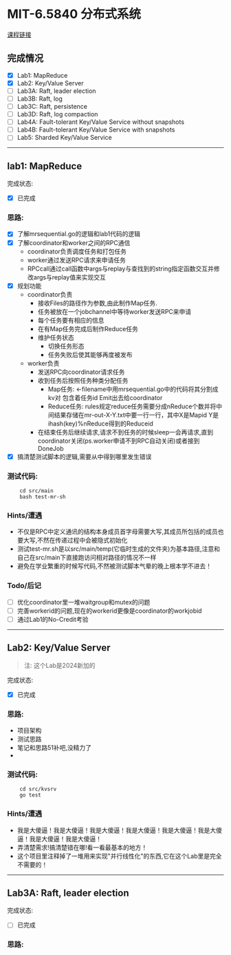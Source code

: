 # MIT-6.5840 分布式系统

[课程链接](https://pdos.csail.mit.edu/6.824/index.html)
## 完成情况
 - [x] Lab1: MapReduce
 - [x] Lab2: Key/Value Server
 - [ ] Lab3A: Raft, leader election
 - [ ] Lab3B: Raft, log
 - [ ] Lab3C: Raft, persistence
 - [ ] Lab3D: Raft, log compaction
 - [ ] Lab4A: Fault-tolerant Key/Value Service without snapshots
 - [ ] Lab4B: Fault-tolerant Key/Value Service with snapshots
 - [ ] Lab5: Sharded Key/Value Service

---


## lab1: MapReduce 
完成状态: 
- [x] 已完成
### 思路:
- [x] 了解mrsequential.go的逻辑和lab1代码的逻辑
- [x] 了解coordinator和worker之间的RPC通信
    - coordinator负责调度任务和打包任务 
    - worker通过发送RPC请求来申请任务
    - RPCcall通过call函数中args与replay与查找到的string指定函数交互并修改args与replay值来实现交互
- [x] 规划功能
    - coordinator负责
        - 接收Files的路径作为参数,由此制作Map任务.
        - 任务被放在一个jobchannel中等待worker发送RPC来申请
        - 每个任务要有相应的信息
        - 在有Map任务完成后制作Reduce任务
        - 维护任务状态
            - 切换任务形态
            - 任务失败后使其能够再度被发布
    - worker负责
        - 发送RPC向coordinator请求任务
        - 收到任务后按照任务种类分配任务
            - Map任务:
            <-filename中用mrsequential.go中的代码将其分割成kv对 包含着任务id Emit出去给coordinator
            - Reduce任务:
            rules规定reduce任务需要分成nReduce个数并将中间结果存储在mr-out-X-Y.txt中要一行一行，其中X是Mapid Y是ihash(key)%nReduce得到的Reduceid
        - 在结束任务后继续请求,请求不到任务的时候sleep一会再请求,直到coordinator关闭(ps.worker申请不到RPC自动关闭)或者接到DoneJob
- [x] 搞清楚测试脚本的逻辑,需要从中得到哪里发生错误
### 测试代码:
```
    cd src/main
    bash test-mr-sh
```
### Hints/遭遇
- 不仅是RPC中定义通讯的结构本身成员首字母需要大写,其成员所包括的成员也要大写,不然在传递过程中会被隐式初始化
- 测试test-mr.sh是以src/main/temp(它临时生成的文件夹)为基本路径,注意和自己在src/main下直接跑访问相对路径的情况不一样
- 避免在学业繁重的时候写代码,不然被测试脚本气晕的晚上根本学不进去！

### Todo/后记
- [ ] 优化coordinator里一堆waitgroup和mutex的问题
- [ ] 完善workerid的问题,现在的workerid更像是coordinator的workjobid
- [ ] 通过Lab1的No-Credit考验
---
## Lab2: Key/Value Server
> 注: 这个Lab是2024新加的

完成状态: 
- [x] 已完成
### 思路:
- 项目架构
- 测试思路
- 笔记和思路51补吧,没精力了
- 
### 测试代码:
```
    cd src/kvsrv
    go test
```
### Hints/遭遇
- 我是大傻逼！我是大傻逼！我是大傻逼！我是大傻逼！我是大傻逼！我是大傻逼！我是大傻逼！我是大傻逼！
- 弄清楚需求!搞清楚错在哪!看一看最基本的地方！
- 这个项目里注释掉了一堆用来实现"并行线性化"的东西,它在这个Lab里是完全不需要的！
--- 
## Lab3A: Raft, leader election
完成状态: 
- [ ] 已完成
### 思路:

